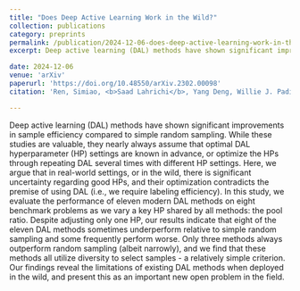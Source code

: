 ```yaml
---
title: "Does Deep Active Learning Work in the Wild?"
collection: publications
category: preprints
permalink: /publication/2024-12-06-does-deep-active-learning-work-in-the-wild
excerpt: Deep active learning (DAL) methods have shown significant improvements in sample efficiency compared to simple random sampling. While these studies are valuable, they nearly always assume that optimal DAL hyperparameter (HP) settings are known in advance, or optimize the HPs through repeating DAL several times with different HP settings. Here, we argue that in real-world settings, or in the wild, there is significant uncertainty regarding good HPs, and their optimization contradicts the premise of using DAL (i.e., we require labeling efficiency). In this study, we evaluate the performance of eleven modern DAL methods on eight benchmark problems as we vary a key HP shared by all methods; the pool ratio. Despite adjusting only one HP, our results indicate that eight of the eleven DAL methods sometimes underperform relative to simple random sampling and some frequently perform worse. Only three methods always outperform random sampling (albeit narrowly), and we find that these methods all utilize diversity to select samples - a relatively simple criterion. Our findings reveal the limitations of existing DAL methods when deployed in the wild, and present this as an important new open problem in the field.

date: 2024-12-06
venue: 'arXiv'
paperurl: 'https://doi.org/10.48550/arXiv.2302.00098'
citation: 'Ren, Simiao, <b>Saad Lahrichi</b>, Yang Deng, Willie J. Padilla, Leslie Collins, and Jordan Malof. "Does Deep Active Learning Work in the Wild?." <i>arXiv preprint</i> arXiv:2302.00098 (2024).'

---
```

Deep active learning (DAL) methods have shown significant improvements in sample efficiency compared to simple random sampling. While these studies are valuable, they nearly always assume that optimal DAL hyperparameter (HP) settings are known in advance, or optimize the HPs through repeating DAL several times with different HP settings. Here, we argue that in real-world settings, or in the wild, there is significant uncertainty regarding good HPs, and their optimization contradicts the premise of using DAL (i.e., we require labeling efficiency). In this study, we evaluate the performance of eleven modern DAL methods on eight benchmark problems as we vary a key HP shared by all methods: the pool ratio. Despite adjusting only one HP, our results indicate that eight of the eleven DAL methods sometimes underperform relative to simple random sampling and some frequently perform worse. Only three methods always outperform random sampling (albeit narrowly), and we find that these methods all utilize diversity to select samples - a relatively simple criterion. Our findings reveal the limitations of existing DAL methods when deployed in the wild, and present this as an important new open problem in the field.
